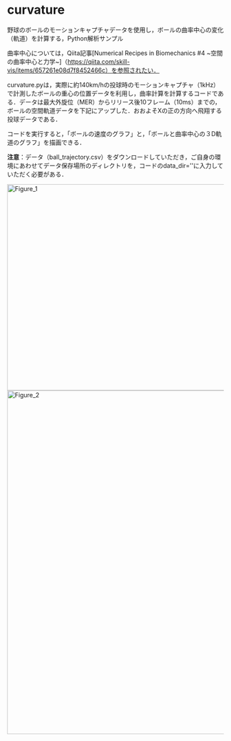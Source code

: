 # curvature
野球のボールのモーションキャプチャデータを使用し，ボールの曲率中心の変化（軌道）を計算する，Python解析サンプル

曲率中心については，Qiita記事[Numerical Recipes in Biomechanics #4 ~空間の曲率中心と力学~]（https://qiita.com/skill-vis/items/657261e08d7f8452466c）を参照されたい．

curvature.pyは，実際に約140km/hの投球時のモーションキャプチャ（1kHz）で計測したボールの重心の位置データを利用し，曲率計算を計算するコードである．データは最大外旋位（MER）からリリース後10フレーム（10ms）までの，ボールの空間軌道データを下記にアップした．おおよそXの正の方向へ飛翔する投球データである．

コードを実行すると，「ボールの速度のグラフ」と，「ボールと曲率中心の３D軌道のグラフ」を描画できる．

**注意**：データ（ball_trajectory.csv）をダウンロードしていただき，ご自身の環境にあわせてデータ保存場所のディレクトリを，コードのdata_dir=''に入力していただく必要がある．

<img width="640" height="480" alt="Figure_1" src="https://github.com/user-attachments/assets/431ef70a-9b00-46f2-8235-0358837dee1c" />

<img width="1000" height="800" alt="Figure_2" src="https://github.com/user-attachments/assets/eb79680f-7018-4deb-8f87-b614c9e5ec44" />
